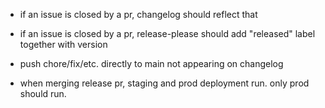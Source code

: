 - if an issue is closed by a pr, changelog should reflect that
- if an issue is closed by a pr, release-please should add "released" label together with version
- push chore/fix/etc. directly to main not appearing on changelog

- when merging release pr, staging and prod deployment run. only prod should run.

